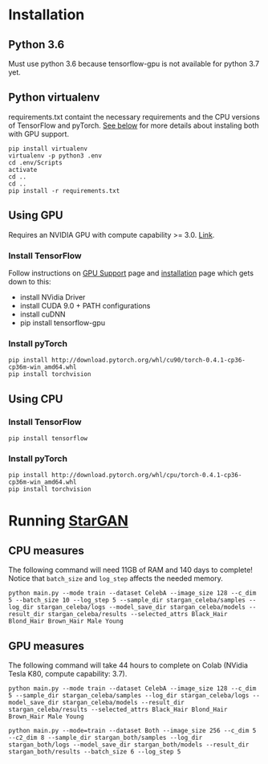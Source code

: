 # Installation

## Python 3.6

Must use python 3.6 because tensorflow-gpu is not available for python 3.7 yet.

## Python virtualenv

requirements.txt containt the necessary requirements and the CPU versions of TensorFlow and pyTorch. [See below](#Using-GPU) for more details about instaling both with GPU support.

```
pip install virtualenv
virtualenv -p python3 .env
cd .env/Scripts
activate
cd ..
cd ..
pip install -r requirements.txt
```

## Using GPU

Requires an NVIDIA GPU with compute capability >= 3.0. [Link](https://pytorch.org/docs/master/torch.html).

### Install TensorFlow

Follow instructions on [GPU Support](https://www.tensorflow.org/install/gpu) page and [installation](https://www.tensorflow.org/install/pip) page which gets down to this:

- install NVidia Driver
- install CUDA 9.0 + PATH configurations
- install cuDNN
- pip install tensorflow-gpu

### Install pyTorch

```
pip install http://download.pytorch.org/whl/cu90/torch-0.4.1-cp36-cp36m-win_amd64.whl
pip install torchvision
```

## Using CPU

### Install TensorFlow

```
pip install tensorflow
```

### Install pyTorch

```
pip install http://download.pytorch.org/whl/cpu/torch-0.4.1-cp36-cp36m-win_amd64.whl
pip install torchvision
```

# Running [StarGAN](https://github.com/yunjey/StarGAN)

## CPU measures

The following command will need 11GB of RAM and 140 days to complete! Notice that `batch_size` and `log_step` affects the needed memory.

```
python main.py --mode train --dataset CelebA --image_size 128 --c_dim 5 --batch_size 10 --log_step 5 --sample_dir stargan_celeba/samples --log_dir stargan_celeba/logs --model_save_dir stargan_celeba/models --result_dir stargan_celeba/results --selected_attrs Black_Hair Blond_Hair Brown_Hair Male Young
```

## GPU measures

The following command will take 44 hours to complete on Colab (NVidia Tesla K80, compute capability: 3.7).

```
python main.py --mode train --dataset CelebA --image_size 128 --c_dim 5 --sample_dir stargan_celeba/samples --log_dir stargan_celeba/logs --model_save_dir stargan_celeba/models --result_dir stargan_celeba/results --selected_attrs Black_Hair Blond_Hair Brown_Hair Male Young
```
```
python main.py --mode=train --dataset Both --image_size 256 --c_dim 5 --c2_dim 8 --sample_dir stargan_both/samples --log_dir stargan_both/logs --model_save_dir stargan_both/models --result_dir stargan_both/results --batch_size 6 --log_step 5
```